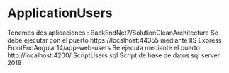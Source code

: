# ApplicationUsers
Tenemos dos aplicaciones :
        BackEndNet7/SolutionCleanArchitecture        Se debe ejecutar con el puerto https://localhost:44355 mediante IIS Express
        FrontEndAngular14/app-web-users         Se ejecuta mediante el puerto http://localhost:4200/
        ScriptUsers.sql          Script de base de datos sql server 2019
